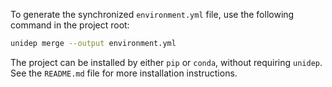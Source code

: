 
To generate the synchronized `environment.yml` file, use the following command in the project root:

```sh
unidep merge --output environment.yml
```

The project can be installed by either `pip` or `conda`, without requiring `unidep`. See the `README.md` file for more installation instructions.
